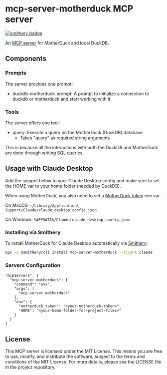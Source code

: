 # mcp-server-motherduck MCP server
[![smithery badge](https://smithery.ai/badge/mcp-server-motherduck)](https://smithery.ai/server/mcp-server-motherduck)

An [MCP server](https://modelcontextprotocol.io/introduction) for MotherDuck and local DuckDB.

## Components

### Prompts

The server provides one prompt:

- duckdb-motherduck-prompt: A prompt to initialize a connection to duckdb or motherduck and start working with it

### Tools

The server offers one tool:

- query: Execute a query on the MotherDuck (DuckDB) database
  - Takes "query" as required string arguments

This is because all the interactions with both the DuckDB and MotherDuck are done through writing SQL queries.

## Usage with Claude Desktop

Add the snippet below to your Claude Desktop config and make sure to set the HOME var to your home folder (needed by DuckDB).

When using MotherDuck, you also need to set a [MotherDuck token](https://motherduck.com/docs/key-tasks/authenticating-and-connecting-to-motherduck/authenticating-to-motherduck/#storing-the-access-token-as-an-environment-variable) env var.

On MacOS: `~/Library/Application\ Support/Claude/claude_desktop_config.json`

On Windows: `%APPDATA%/Claude/claude_desktop_config.json`

### Installing via Smithery

To install MotherDuck for Claude Desktop automatically via [Smithery](https://smithery.ai/server/mcp-server-motherduck):

```bash
npx -y @smithery/cli install mcp-server-motherduck --client claude
```

### Servers Configuration

```
"mcpServers": {
  "mcp-server-motherduck": {
    "command": "uvx",
    "args": [
      "mcp-server-motherduck"
    ],
    "env": {
      "motherduck_token": "<your-motherduck-token>",
      "HOME": "<your-home-folder-for-project-files>"
    }
  }
}
```

## License

This MCP server is licensed under the MIT License. This means you are free to use, modify, and distribute the software, subject to the terms and conditions of the MIT License. For more details, please see the LICENSE file in the project repository.
